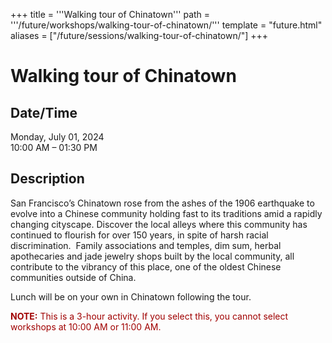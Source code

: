 +++
title = '''Walking tour of Chinatown'''
path = '''/future/workshops/walking-tour-of-chinatown/'''
template = "future.html"
aliases = ["/future/sessions/walking-tour-of-chinatown/"]
+++

<h1>Walking tour of Chinatown</h1>

<h2>Date/Time</h2>
<p>Monday, July 01, 2024<br>
10:00 AM – 01:30 PM</p>
<h2>Description</h2>

<div class="ag87-crtemvc-hsbk"><div class="css-vsf5of"><p class="carina-rte-public-DraftStyleDefault-block">San Francisco’s Chinatown rose from the ashes of the 1906 earthquake to evolve into a Chinese community holding fast to its traditions amid a rapidly changing cityscape. Discover the local alleys where this community has continued to flourish for over 150 years, in spite of harsh racial discrimination.&nbsp; Family associations and temples, dim sum, herbal apothecaries and jade jewelry shops built by the local community, all contribute to the vibrancy of this place, one of the oldest Chinese communities outside of China.</p><p class="carina-rte-public-DraftStyleDefault-block">Lunch will be on your own in Chinatown following the tour.</p><p class="carina-rte-public-DraftStyleDefault-block"><span style="color: rgb(160,0,0);"><span style="font-weight: bold;">NOTE:</span> This is a 3-hour activity. If you select this, you cannot select workshops at 10:00 AM or 11:00 AM.</span></p></div></div>


